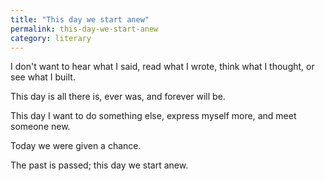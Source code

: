 ```yaml
---
title: "This day we start anew"
permalink: this-day-we-start-anew
category: literary
---
```


I don't want to hear what I said, read what I wrote, think what I thought, or see what I built.

This day is all there is, ever was, and forever will be.

This day I want to do something else, express myself more, and meet someone new.

Today we were given a chance.

The past is passed; this day we start anew.
